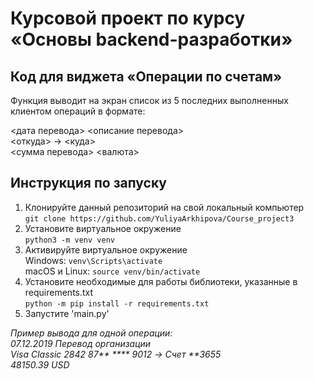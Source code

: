 # Курсовой проект по курсу «Основы backend-разработки»
## Код для виджета «Операции по счетам»
Функция выводит на экран список из 5 последних выполненных клиентом операций в формате:

<дата перевода> <описание перевода>  
<откуда> -> <куда>  
<сумма перевода> <валюта>  

## Инструкция по запуску
1. Клонируйте данный репозиторий на свой локальный компьютер  
`git clone https://github.com/YuliyaArkhipova/Course_project3`  
2. Установите виртуальное окружение  
`python3 -m venv venv`  
3. Активируйте виртуальное окружение  
Windows: `venv\Scripts\activate`  
macOS и Linux: `source venv/bin/activate`  
4. Установите необходимые для работы библиотеки, указанные в requirements.txt  
`python -m pip install -r requirements.txt`  
5. Запустите 'main.py'  
   
_Пример вывода для одной операции:_  
_07.12.2019 Перевод организации  
Visa Classic 2842 87** **** 9012 -> Счет **3655  
48150.39 USD_  
